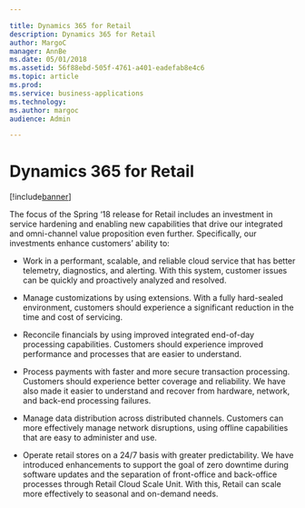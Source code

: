 ```yaml
---

title: Dynamics 365 for Retail
description: Dynamics 365 for Retail
author: MargoC
manager: AnnBe
ms.date: 05/01/2018
ms.assetid: 56f88ebd-505f-4761-a401-eadefab8e4c6
ms.topic: article
ms.prod: 
ms.service: business-applications
ms.technology: 
ms.author: margoc
audience: Admin

---
```

#  Dynamics 365 for Retail




[!include[banner](../../includes/banner.md)]

The focus of the Spring ‘18 release for Retail includes an investment in service
hardening and enabling new capabilities that drive our integrated and
omni-channel value proposition even further. Specifically, our investments
enhance customers’ ability to:

-   Work in a performant, scalable, and reliable cloud service that has better
    telemetry, diagnostics, and alerting. With this system, customer issues can
    be quickly and proactively analyzed and resolved.

-   Manage customizations by using extensions. With a fully hard-sealed
    environment, customers should experience a significant reduction in the time
    and cost of servicing.

-   Reconcile financials by using improved integrated end-of-day processing
    capabilities. Customers should experience improved performance and processes
    that are easier to understand.

-   Process payments with faster and more secure transaction processing.
    Customers should experience better coverage and reliability. We have also
    made it easier to understand and recover from hardware, network, and
    back-end processing failures.

-   Manage data distribution across distributed channels. Customers can more
    effectively manage network disruptions, using offline capabilities that are
    easy to administer and use.

-   Operate retail stores on a 24/7 basis with greater predictability. We have
    introduced enhancements to support the goal of zero downtime during software
    updates and the separation of front-office and back-office processes through
    Retail Cloud Scale Unit. With this, Retail can scale more effectively to
    seasonal and on-demand needs.
